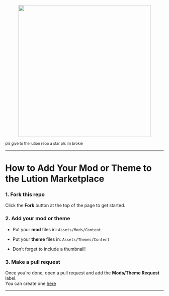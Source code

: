 <p align="center">
  <img src="https://files.catbox.moe/8wgto6.svg" width="420">
</p>
<sub>pls give to the lution repo a star pls im brokie</sub>

----

# How to Add Your Mod or Theme to the Lution Marketplace

### 1. Fork this repo

Click the **Fork** button at the top of the page to get started.

### 2. Add your mod or theme

-   Put your **mod** files in: `Assets/Mods/Content`
    
-   Put your **theme** files in: `Assets/Themes/Content`
    
-   Don’t forget to include a thumbnail!
    

### 3. Make a pull request

Once you're done, open a pull request and add the **Mods/Theme Request** label.  
You can create one [here](https://github.com/triisdang/Lution-Marketplace/pulls)

----------
